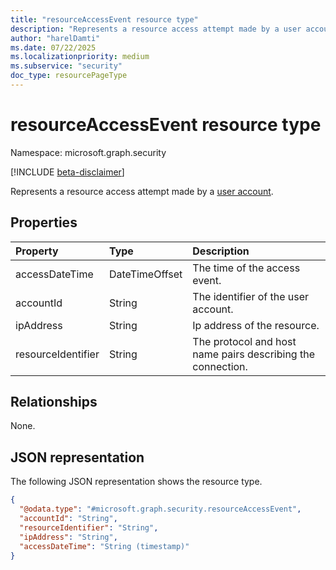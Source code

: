 ```yaml
---
title: "resourceAccessEvent resource type"
description: "Represents a resource access attempt made by a user account."
author: "harelDamti"
ms.date: 07/22/2025
ms.localizationpriority: medium
ms.subservice: "security"
doc_type: resourcePageType
---
```


# resourceAccessEvent resource type

Namespace: microsoft.graph.security

[!INCLUDE [beta-disclaimer](../../includes/beta-disclaimer.md)]

Represents a resource access attempt made by a [user account](./security-useraccount.md).

## Properties

| Property          | Type   | Description                                                            |
|:------------------|:-------|:-----------------------------------------------------------------------|
| accessDateTime        | DateTimeOffset | The time of the access event. |
| accountId      | String | The identifier of the user account.                                |
| ipAddress       | String | Ip address of the resource.   |
| resourceIdentifier     | String | The protocol and host name pairs describing the connection.    |

## Relationships

None.

## JSON representation
The following JSON representation shows the resource type.
<!-- {
  "blockType": "resource",
  "@odata.type": "microsoft.graph.security.resourceAccessEvent"
}
-->
``` json
{
  "@odata.type": "#microsoft.graph.security.resourceAccessEvent",
  "accountId": "String",
  "resourceIdentifier": "String",
  "ipAddress": "String",
  "accessDateTime": "String (timestamp)"
}
```